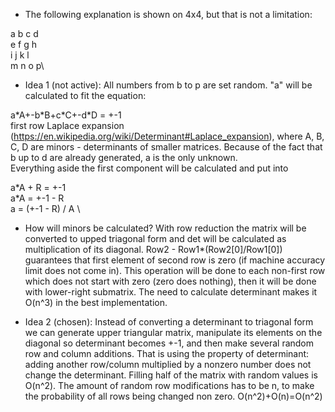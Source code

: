 * The following explanation is shown on 4x4, but that is not a limitation:

a b c d\
e f g h\
i j k l\
m n o p\

* Idea 1 (not active):
All numbers from b to p are set random.
"a" will be calculated to fit the equation:

a\*A+-b\*B+c\*C+-d\*D = +-1 \
first row Laplace expansion (https://en.wikipedia.org/wiki/Determinant#Laplace_expansion), where A, B, C, D are minors - determinants of smaller matrices.
Because of the fact that b up to d are already generated, a is the only unknown. \
Everything aside the first component will be calculated and put into

a\*A + R = +-1 \
a\*A = +-1 - R \
a = (+-1 - R) / A \

* How will minors be calculated?
With row reduction the matrix will be converted to upped triagonal form and det will be calculated as multiplication of its diagonal.
Row2 - Row1*(Row2[0]/Row1[0]) guarantees that first element of second row is zero (if machine accuracy limit does not come in).
This operation will be done to each non-first row which does not start with zero (zero does nothing), then it will be done with lower-right submatrix.
The need to calculate determinant makes it O(n^3) in the best implementation.

* Idea 2 (chosen):
Instead of converting a determinant to triagonal form we can generate upper triangular matrix, manipulate its elements on the diagonal so determinant becomes +-1, 
and then make several random row and column additions. That is using the property of determinant:
adding another row/column multiplied by a nonzero number does not change the determinant.
Filling half of the matrix with random values is O(n^2). The amount of random row modifications has to be n, to make the probability of all rows being changed non zero.
O(n^2)+O(n)=O(n^2)
